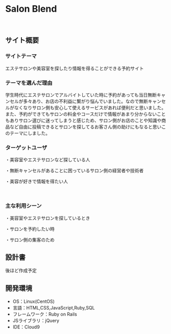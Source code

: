# Salon Blend 
​
## サイト概要
### サイトテーマ
<!--何を『目的』とし、どのような『分類』なのかを簡潔に書く-->
エステサロンや美容室を探したり情報を得ることができる予約サイト
### テーマを選んだ理由
<!--なぜこのようなテーマにしたかを説明する-->
​学生時代にエステサロンでアルバイトしていた時に予約があっても当日無断キャンセルが多々あり、お店の不利益に繋がり悩んでいました。なので無断キャンセルがなくなりサロン側も安心して使えるサービスがあれば便利だと思いました。
 また、予約ができてもサロンの料金やコースだけで情報があまり分からないこともありサロン選びに迷ってしまうと感じため、サロン側がお店のことや知識や商品など自由に投稿できるとサロンを探してるお客さん側の助けにもなると思いこのテーマにしました。


### ターゲットユーザ
・美容室やエステサロンなど探している人

・無断キャンセルがあることに困っているサロン側の経営者や技術者

・美容が好きで情報を得たい人

​
### 主な利用シーン
・美容室やエステサロンを探しているとき

・サロンを予約したい時

・サロン側の集客のため
## 設計書
後ほど作成予定​
## 開発環境
- OS：Linux(CentOS)
- 言語：HTML,CSS,JavaScript,Ruby,SQL
- フレームワーク：Ruby on Rails
- JSライブラリ：jQuery
- IDE：Cloud9
​